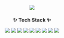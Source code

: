 <div align="center">
  <img src="https://capsule-render.vercel.app/api?type=waving&color=timeGradient&text=Welcome%20to%20Hayun's%20GitHub%20👋&animation=twinkling&fontSize=35&fontAlignY=40&fontAlign=65&height=250"/>
</div>

<h3 align="center">✨ Tech Stack ✨</h3>
<div align="center">
  <img src="https://img.shields.io/badge/Python-3766AB?style=flat-square&logo=Python&logoColor=white"/></a>
  <img src="https://img.shields.io/badge/Java-A8B9CC?style=flat-square&logo=Java&logoColor=white"/></a>
  <img src="https://img.shields.io/badge/C-A8B9CC?style=flat-square&logo=c&logoColor=white"/></a>
  <img src="https://img.shields.io/badge/Csharp-512BD4?style=flat-square&logo=csharp&logoColor=white"/></a>
  <img src="https://img.shields.io/badge/R-276DC3?style=flat-square&logo=R&logoColor=white"/></a>
  <img src="https://img.shields.io/badge/Unity-0E1128?style=flat-square&logo=unity&logoColor=white"/></a>
  <img src="https://img.shields.io/badge/Unreal-0E1128?style=flat-square&logo=unrealengine&logoColor=white"/></a>
  <img src="https://img.shields.io/badge/Android-3DDC84?style=flat-square&logo=androidstudio&logoColor=white"/></a>
  <img src="https://img.shields.io/badge/Visual Studio-5C2D91?style=flat-square&logo=visualstudio&logoColor=white"/></a>
</div>
